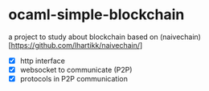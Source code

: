 # ocaml-simple-blockchain

a project to study about blockchain based on (naivechain)[https://github.com/lhartikk/naivechain/]

- [x] http interface
- [x] websocket to communicate (P2P)
- [x] protocols in P2P communication
